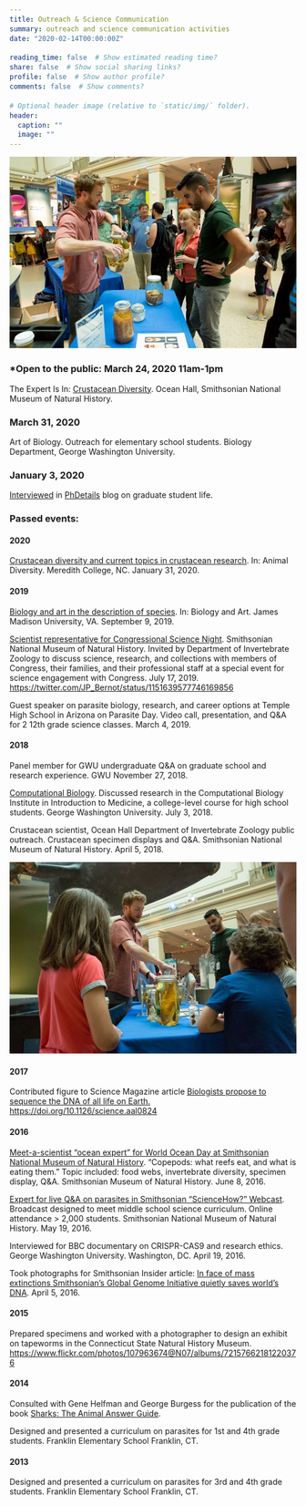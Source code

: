 ```yaml
---
title: Outreach & Science Communication
summary: outreach and science communication activities
date: "2020-02-14T00:00:00Z"

reading_time: false  # Show estimated reading time?
share: false  # Show social sharing links?
profile: false  # Show author profile?
comments: false  # Show comments?

# Optional header image (relative to `static/img/` folder).
header:
  caption: ""
  image: ""
---
```


<img src="https://github.com/jbernot/jbernot.github.io/blob/master/img/SI_photo2.jpg?raw=true">

### *Open to the public: March 24, 2020 11am-1pm 
The Expert Is In: <u>Crustacean Diversity</u>. Ocean Hall, Smithsonian National Museum of Natural History. 

### March 31, 2020
Art of Biology. Outreach for elementary school students. Biology Department, George Washington University.

### January 3, 2020
[Interviewed](http://phdetails.blogspot.com/2020/01/83-jimmy-bernot.html) in [PhDetails](http://phdetails.blogspot.com) blog on graduate student life.

### Passed events:

#### 2020

<u>Crustacean diversity and current topics in crustacean research</u>. In: Animal Diversity. Meredith College, NC. January 31, 2020.

#### 2019

<u>Biology and art in the description of species</u>. In: Biology and Art. James Madison University, VA. September 9, 2019.

<u>Scientist representative for Congressional Science Night</u>. Smithsonian National Museum of Natural History. Invited by Department of Invertebrate Zoology to discuss science, research, and collections with members of Congress, their families, and their professional staff at a  special event for science engagement with Congress. July 17, 2019. https://twitter.com/JP_Bernot/status/1151639577746169856

Guest speaker on parasite biology, research, and career options at Temple High School in Arizona on Parasite Day. Video call, presentation, and Q&A for 2 12th grade science classes. March 4, 2019.

#### 2018

Panel member for GWU undergraduate Q&A on graduate school and research experience. GWU November 27, 2018.

<u>Computational Biology</u>. Discussed research in the Computational Biology Institute in Introduction to Medicine, a college-level course for high school students. George Washington University. July 3, 2018.

Crustacean scientist, Ocean Hall Department of Invertebrate Zoology public outreach. Crustacean specimen displays and Q&A. Smithsonian National Museum of Natural History. April 5, 2018.

<img src="https://github.com/jbernot/jbernot.github.io/blob/master/img/SI_photo4.jpg?raw=true">

#### 2017

Contributed figure to Science Magazine article <u>Biologists propose to sequence the DNA of all life on Earth.</u> https://doi.org/10.1126/science.aal0824

#### 2016

<u>Meet-a-scientist “ocean expert” for World Ocean Day at Smithsonian National Museum of Natural History</u>. “Copepods: what reefs eat, and what is eating them.” Topic included: food webs, invertebrate diversity, specimen display, Q&A. Smithsonian Museum of Natural History. June 8, 2016.

<u>Expert for live Q&A on parasites in Smithsonian “ScienceHow?” Webcast</u>. Broadcast designed to meet middle school science curriculum. Online attendance > 2,000 students. Smithsonian National Museum of Natural History. May 19, 2016.

Interviewed for BBC documentary on CRISPR-CAS9 and research 
ethics. George Washington University. Washington, DC. April 19, 2016.

Took photographs for Smithsonian Insider article: <u>In face of mass extinctions Smithsonian’s Global Genome Initiative quietly saves world’s DNA</u>. April 5, 2016.

#### 2015

Prepared specimens and worked with a photographer to design an exhibit on tapeworms in the Connecticut State Natural History Museum. https://www.flickr.com/photos/107963674@N07/albums/72157662181220376

#### 2014

Consulted with Gene Helfman and George Burgess for the publication 
of the book <u>Sharks: The Animal Answer Guide</u>. 

Designed and presented a curriculum on parasites for 1st and 4th grade
students. Franklin Elementary School Franklin, CT. 

#### 2013

Designed and presented a curriculum on parasites for 3rd and 4th grade
students. Franklin Elementary School Franklin, CT. 

